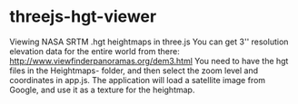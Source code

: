 # threejs-hgt-viewer
Viewing NASA SRTM .hgt heightmaps in three.js
You can get 3'' resolution elevation data for the entire world from there: http://www.viewfinderpanoramas.org/dem3.html
You need to have the hgt files in the Heightmaps- folder, and then select the zoom level and coordinates in app.js. The application will load a satellite image from Google, and use it as a texture for the heightmap.
